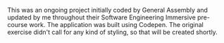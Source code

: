 This was an ongoing project initially coded by General Assembly and updated by me throughout their Software Engineering Immersive pre-course work. The application was built using Codepen. The original exercise didn't call for any kind of styling, so that will be created shortly.
